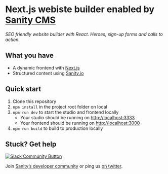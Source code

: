 # Next.js webiste builder enabled by [Sanity CMS](https://www.sanity.io/react-cms)

_SEO friendly website builder with React. Heroes, sign-up forms and calls to action._

## What you have

- A dynamic frontend with [Next.js](https://nextjs.org)
- Structured content using [Sanity.io](https://www.sanity.io)

## Quick start

1. Clone this repository
2. `npm install` in the project root folder on local
3. `npm run dev` to start the studio and frontend locally
   - Your studio should be running on [http://localhost:3333](http://localhost:3333)
   - Your frontend should be running on [http://localhost:3000](http://localhost:3000)
4. `npm run build` to build to production locally


## Stuck? Get help

[![Slack Community Button](https://slack.sanity.io/badge.svg)](https://slack.sanity.io/)

Join [Sanity’s developer community](https://slack.sanity.io) or ping us [on twitter](https://twitter.com/sanity_io).
